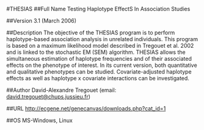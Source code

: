 #THESIAS
##Full Name
Testing Haplotype EffectS In Association Studies

##Version
3.1 (March 2006)

##Description
The objective of the THESIAS program is to perform haplotype-based association analysis in unrelated individuals. This program is based on a maximum likelihood model described in Tregouet et al. 2002 and is linked to the stochastic EM (SEM) algorithm. THESIAS allows the simultaneous estimation of haplotype frequencies and of their associated effects on the phenotype of interest. In its current version, both quantitative and qualitative phenotypes can be studied. Covariate-adjusted haplotype effects as well as haplotype x covariate interactions can be investigated.

##Author
David-Alexandre Tregouet (email: david.tregouet@chups.jussieu.fr)

##URL
http://ecgene.net/genecanvas/downloads.php?cat_id=1

##OS
MS-Windows, Linux

